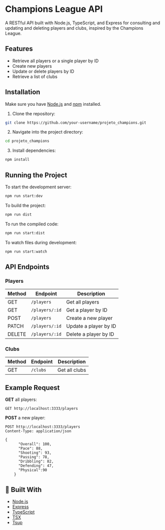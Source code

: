 # Champions League API

A RESTful API built with Node.js, TypeScript, and Express for consulting and updating and deleting players and clubs, inspired by the Champions League.


## Features

- Retrieve all players or a single player by ID
- Create new players
- Update or delete players by ID
- Retrieve a list of clubs

## Installation

Make sure you have [Node.js](https://nodejs.org/) and [npm](https://www.npmjs.com/) installed.

1. Clone the repository:

```bash
git clone https://github.com/your-username/projeto_champions.git
````

2. Navigate into the project directory:

```bash
cd projeto_champions
```

3. Install dependencies:

```bash
npm install
```

## Running the Project

To start the development server:

```bash
npm run start:dev
```

To build the project:

```bash
npm run dist
```

To run the compiled code:

```bash
npm run start:dist
```

To watch files during development:

```bash
npm run start:watch
```

## API Endpoints

### Players

| Method | Endpoint       | Description           |
| ------ | -------------- | --------------------- |
| GET    | `/players`     | Get all players       |
| GET    | `/players/:id` | Get a player by ID    |
| POST   | `/players`     | Create a new player   |
| PATCH  | `/players/:id` | Update a player by ID |
| DELETE | `/players/:id` | Delete a player by ID |

### Clubs

| Method | Endpoint | Description   |
| ------ | -------- | ------------- |
| GET    | `/clubs` | Get all clubs |

## Example Request

**GET** all players:

```http
GET http://localhost:3333/players
```

**POST** a new player:

```http
POST http://localhost:3333/players
Content-Type: application/json

{
      "Overall": 100,
      "Pace": 88,
      "Shooting": 93,
      "Passing": 78,
      "Dribbling": 82,
      "Defending": 47,
      "Physical":90
    }
```

## 🔧 Built With

* [Node.js](https://nodejs.org/)
* [Express](https://expressjs.com/)
* [TypeScript](https://www.typescriptlang.org/)
* [TSX](https://github.com/esbuild/tsx)
* [Tsup](https://tsup.egoist.dev/)

```
